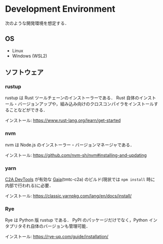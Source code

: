 # Development Environment
次のような開発環境を想定する．

## OS
- Linux
- Windows (WSL2)

## ソフトウェア
### rustup
rustup は Rust ツールチェーンのインストーラーである．
Rust 自体のインストール・バージョンアップや，組み込み向けのクロスコンパイラをインストールすることなどができる．

インストール: https://www.rust-lang.org/learn/get-started

### nvm
nvm は Node.js のインストーラー・バージョンマネージャである．

インストール: https://github.com/nvm-sh/nvm#installing-and-updating

### yarn
[C2A DevTools](https://github.com/arkedge/gaia/tree/v0.6.1/tmtc-c2a/devtools_frontend) が有効な [Gaia](https://github.com/arkedge/gaia)(tmtc-c2a) のビルド(現状では `npm install` 時に内部で行われる)に必要．

インストール: https://classic.yarnpkg.com/lang/en/docs/install/

### Rye
Rye は Python 版 rustup である．
PyPI のパッケージだけでなく，Python インタプリタそれ自体のバージョンも管理可能．

インストール: https://rye-up.com/guide/installation/
